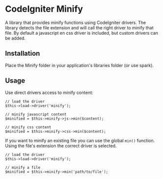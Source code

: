 CodeIgniter Minify
==================

A library that provides minify functions using CodeIgniter drivers. The library detects the file extension and will call the right driver to minify that file. By default a javascript en css driver is included, but custom drivers can be added.

Installation
------------

Place the Minify folder in your application's libraries folder (or use spark).

Usage
-----

Use direct drivers access to minify content:

	// load the driver
	$this->load->driver('minify');
	
	// minify javascript content
	$minified = $this->minify->js->min($content);
	
	// minify css content
	$minified = $this->minify->css->min($content);
	
If you want to minify an existing file you can use the global `min()` function. Using the file's extension the correct driver is selected.

	// load the driver
	$this->load->driver('minify');
	
	// minify a file
	$minified = $this->minify->min('path/to/file');